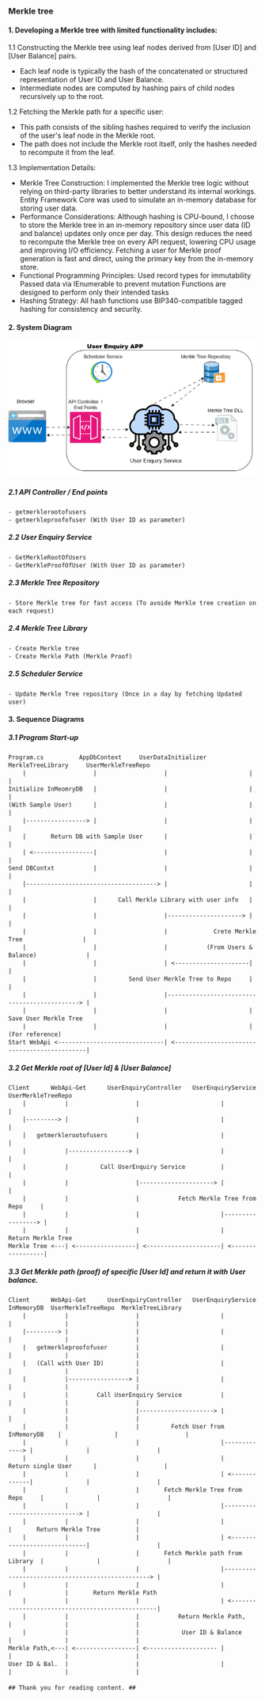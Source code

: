 ### Merkle tree
#### 1. Developing a Merkle tree with limited functionality includes:
1.1 Constructing the Merkle tree using leaf nodes derived from [User ID] and [User Balance] pairs.
 - Each leaf node is typically the hash of the concatenated or structured representation of User ID and User Balance.
 - Intermediate nodes are computed by hashing pairs of child nodes recursively up to the root.

1.2 Fetching the Merkle path for a specific user:
 - This path consists of the sibling hashes required to verify the inclusion of the user's leaf node in the Merkle root.
 - The path does not include the Merkle root itself, only the hashes needed to recompute it from the leaf.

1.3 Implementation Details:
- Merkle Tree Construction:
     I implemented the Merkle tree logic without relying on third-party libraries to better understand its internal workings.
     Entity Framework Core was used to simulate an in-memory database for storing user data.
- Performance Considerations:
     Although hashing is CPU-bound, I choose to store the Merkle tree in an in-memory repository since user data (ID and balance) updates only once per day.
     This design reduces the need to recompute the Merkle tree on every API request, lowering CPU usage and improving I/O efficiency.
     Fetching a user for Merkle proof generation is fast and direct, using the primary key from the in-memory store.
- Functional Programming Principles:
     Used record types for immutability
     Passed data via IEnumerable to prevent mutation
     Functions are designed to perform only their intended tasks
- Hashing Strategy:
     All hash functions use BIP340-compatible tagged hashing for consistency and security.

#### 2. System Diagram
![Diagram](./Diagram/MerkleTree.png)
##### 2.1 API Controller / End points
	- getmerklerootofusers
 	- getmerkleproofofuser (With User ID as parameter)
  
##### 2.2 User Enquiry Service
	- GetMerkleRootOfUsers
 	- GetMerkleProofOfUser (With User ID as parameter)
  
##### 2.3 Merkle Tree Repository
	- Store Merkle tree for fast access (To avoide Merkle tree creation on each request)

##### 2.4 Merkle Tree Library
	- Create Merkle tree
 	- Create Merkle Path (Merkle Proof)

##### 2.5 Scheduler Service
	- Update Merkle Tree repository (Once in a day by fetching Updated user)
  
  
#### 3. Sequence Diagrams

##### 3.1 Program Start-up
```plaintext
Program.cs			AppDbContext     UserDataInitializer     MerkleTreeLibrary     UserMerkleTreeRepo
	|					|                   |                   	|                       |
Initialize InMeomryDB   |                   |                   	|                       |
(With Sample User)      |                   |                   	|                       |
	|-----------------> |                   |                   	|                       |
	|		Return DB with Sample User		|                   	|                       |
	| <-----------------|                   |                   	|                       |
Send DBContxt   		|                   |                   	|                       |
	|-------------------------------------> |                   	|                       |
	|               	|	   Call Merkle Library with user info	|                       |
	|               	|                   |---------------------> |                       |
	|               	|					|			  Crete Merkle Tree               	|
	|               	|					|			(From Users & Balance)              |
	|               	|					| <---------------------|						|
	|               	|	      Send User Merkle Tree to Repo		|                       |
	|               	|					|---------------------------------------------> |
	|					|                   |                   	|			Save User Merkle Tree
	|               	|					|						|				(For reference)
Start WebApi <------------------------------| <---------------------------------------------|
```
##### 3.2 Get Merkle root of [User Id] & [User Balance]
```plaintext
Client     	WebApi-Get     	UserEnquiryController	UserEnquiryService	UserMerkleTreeRepo
	|			|					|						|					|
	|---------> |					|						|					|
	|	getmerklerootofusers		|						|					|
	|			|-----------------> |                       |                   |
	|			|		  Call UserEnquiry Service       	|                   |
	|			|					|---------------------> |                   |
	|			|					|			Fetch Merkle Tree from Repo     |
	|			|					|						|-----------------> |
	|			|					|						|			 Return Merkle Tree
Merkle Tree	<---| <-----------------| <---------------------| <-----------------|
```
##### 3.3 Get Merkle path (proof) of specific [User Id] and return it with User balance.
```plaintext
Client     	WebApi-Get     	UserEnquiryController	UserEnquiryService	InMemoryDB	UserMerkleTreeRepo	MerkleTreeLibrary
	|			|					|						|				|				|					|
	|---------> |					|						|				|				|					|
	|	getmerkleproofofuser		|						|				|				|					|
	|	(Call with User ID)			|						|				|				|					|
	|			|-----------------> |                       |               |				|					|
	|			|		 Call UserEnquiry Service			|				|				|					|
	|			|					|---------------------> |				|				|					|
	|			|					|		  Fetch User from InMemoryDB	|				|					|
	|			|					|						|-------------> |				|					|
	|			|					|						|		Return single User		|					|
	|			|					|						| <-------------|				|					|
	|			|					|		Fetch Merkle Tree from Repo		|				|					|
	|			|					|						|-----------------------------> |					|
	|			|					|						|				|		Return Merkle Tree			|
	|			|					|						| <-----------------------------|					|
	|			|					|		Fetch Merkle path from Library	|				|					|
	|			|					|						|-------------------------------------------------> |
	|			|					|						|				|				|		Return Merkle Path
	|			|					|						| <-------------------------------------------------|
	|			|					|			Return Merkle Path,			|				|					|
	|			|					|			 User ID & Balance			|				|					|
Merkle Path,<---| <-----------------| <-------------------- |				|				|					|
User ID & Bal. 	|					|						|				|				|					|

## Thank you for reading content. ##
